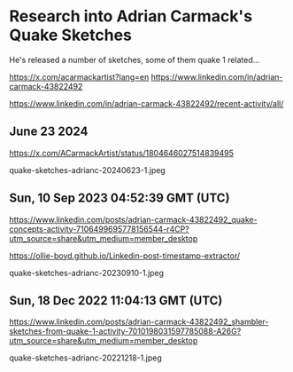 # Research into Adrian Carmack's Quake Sketches

He's released a number of sketches, some of them quake 1 related...


https://x.com/acarmackartist?lang=en
https://www.linkedin.com/in/adrian-carmack-43822492

https://www.linkedin.com/in/adrian-carmack-43822492/recent-activity/all/


## June 23 2024

https://x.com/ACarmackArtist/status/1804646027514839495

quake-sketches-adrianc-20240623-1.jpeg


## Sun, 10 Sep 2023 04:52:39 GMT (UTC)

https://www.linkedin.com/posts/adrian-carmack-43822492_quake-concepts-activity-7106499695778156544-r4CP?utm_source=share&utm_medium=member_desktop


https://ollie-boyd.github.io/Linkedin-post-timestamp-extractor/

quake-sketches-adrianc-20230910-1.jpeg


## Sun, 18 Dec 2022 11:04:13 GMT (UTC)


https://www.linkedin.com/posts/adrian-carmack-43822492_shambler-sketches-from-quake-1-activity-7010198031597785088-A26G?utm_source=share&utm_medium=member_desktop

quake-sketches-adrianc-20221218-1.jpeg

